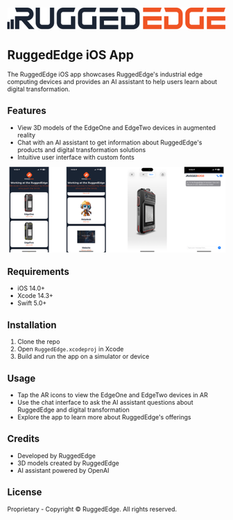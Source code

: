 ![RuggedEdge Logo](/images/logo.svg)

# RuggedEdge iOS App
The RuggedEdge iOS app showcases RuggedEdge's industrial edge computing devices and provides an AI assistant to help users learn about digital transformation.

## Features
- View 3D models of the EdgeOne and EdgeTwo devices in augmented reality
- Chat with an AI assistant to get information about RuggedEdge's products and digital transformation solutions
- Intuitive user interface with custom fonts

![screenshots of RuggedEdge app](/images/screenshots-ruggedEdge-app.png)

## Requirements
- iOS 14.0+
- Xcode 14.3+
- Swift 5.0+

## Installation
1. Clone the repo
2. Open `RuggedEdge.xcodeproj` in Xcode
3. Build and run the app on a simulator or device

## Usage
- Tap the AR icons to view the EdgeOne and EdgeTwo devices in AR
- Use the chat interface to ask the AI assistant questions about RuggedEdge and digital transformation
- Explore the app to learn more about RuggedEdge's offerings

## Credits
- Developed by RuggedEdge
- 3D models created by RuggedEdge
- AI assistant powered by OpenAI

## License
Proprietary - Copyright © RuggedEdge. All rights reserved.
